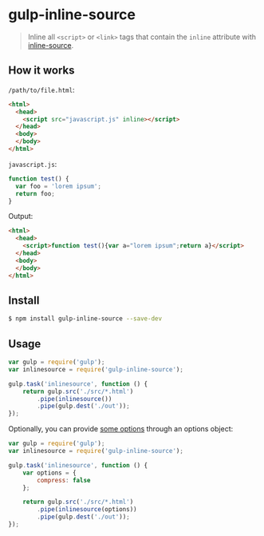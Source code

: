 # gulp-inline-source

> Inline all `<script>` or `<link>` tags that contain the `inline` attribute with [inline-source](https://github.com/popeindustries/inline-source).

## How it works

`/path/to/file.html`:
```html
<html>
  <head>
    <script src="javascript.js" inline></script>
  </head>
  <body>
  </body>
</html>
```

`javascript.js`:
```js
function test() {
  var foo = 'lorem ipsum';
  return foo;
}
```

Output:
```html
<html>
  <head>
    <script>function test(){var a="lorem ipsum";return a}</script>
  </head>
  <body>
  </body>
</html>
```

## Install

```bash
$ npm install gulp-inline-source --save-dev
```

## Usage

```javascript
var gulp = require('gulp');
var inlinesource = require('gulp-inline-source');

gulp.task('inlinesource', function () {
    return gulp.src('./src/*.html')
        .pipe(inlinesource())
        .pipe(gulp.dest('./out'));
});
```

Optionally, you can provide [some options](https://github.com/popeindustries/inline-source#usage) through an options object:

```javascript
var gulp = require('gulp');
var inlinesource = require('gulp-inline-source');

gulp.task('inlinesource', function () {
    var options = {
        compress: false
    };

    return gulp.src('./src/*.html')
        .pipe(inlinesource(options))
        .pipe(gulp.dest('./out'));
});
```
